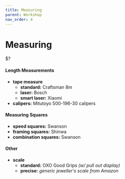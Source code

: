 ```yaml
---
title: Measuring
parent: Workshop
nav_order: 4
---
```

# Measuring

$?

#### Length Measurements

- **tape measure** 
	- **standard:** Craftsman 8m
	- **laser:** Bosch
	- **smart laser:** Xiaomi
- **calipers:** Mitutoyo 500-196-30 calipers

#### Measuring Squares

- **speed squares:** Swanson
- **framing squares:** Shinwa
- **combination squares:** Swanson

#### Other

- **scale**
	- **standard:** OXO Good Grips *(w/ pull out display)*
	- **precise:** *generic jeweller's scale from Amazon*

